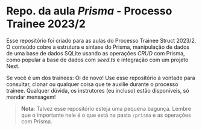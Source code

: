 # Repo. da aula *Prisma* - Processo Trainee 2023/2

Esse repositório foi criado para as aulas do Processo Trainee Struct 2023/2. O conteúdo cobre a estrutura e sintaxe do Prisma, manipulação de dados de uma base de dados SQLite usando as operações *CRUD* com Prisma, como popular a base de dados com *seed.ts* e integração com um projeto Next.

Se você é um dos trainees: Oi de novo! Use esse repositório à vontade para consultar, clonar ou qualquer coisa que te auxilie durante o processo trainee. Qualquer dúvida, os instrutores (eu incluso) estão disponíveis, só mandar mensagem!

> **Nota**:
> Talvez esse repositório esteja uma pequena bagunça. Lembre que o importante nele é o que está na pasta `/prisma` e as operações com Prisma.
